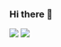 ### Hi there 👋

<!--
**LiuYuHui/LiuYuHui** is a ✨ _special_ ✨ repository because its `README.md` (this file) appears on your GitHub profile.

Here are some ideas to get you started:

- 🔭 I’m currently working on ...
- 🌱 I’m currently learning ...
- 👯 I’m looking to collaborate on ...
- 🤔 I’m looking for help with ...
- 💬 Ask me about ...
- 📫 How to reach me: ...
- 😄 Pronouns: ...
- ⚡ Fun fact: ...
-->
![](https://github-readme-stats.vercel.app/api?username=PragmaTwice&show_icons=true&count_private=true&include_all_commits=true&theme=github_dark&line_height=28&disable_animations=true)
![](https://github-readme-stats.vercel.app/api/top-langs/?username=PragmaTwice&hide=html,css,qml,qmake&layout=compact&langs_count=10&theme=github_dark&card_width=250)